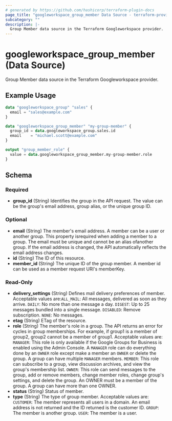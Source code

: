 ```yaml
---
# generated by https://github.com/hashicorp/terraform-plugin-docs
page_title: "googleworkspace_group_member Data Source - terraform-provider-googleworkspace"
subcategory: ""
description: |-
  Group Member data source in the Terraform Googleworkspace provider.
---
```


# googleworkspace_group_member (Data Source)

Group Member data source in the Terraform Googleworkspace provider.

## Example Usage

```terraform
data "googleworkspace_group" "sales" {
  email = "sales@example.com"
}

data "googleworkspace_group_member" "my-group-member" {
  group_id = data.googleworkspace_group.sales.id
  email    = "michael.scott@example.com"
}

output "group_member_role" {
  value = data.googleworkspace_group_member.my-group-member.role
}
```

<!-- schema generated by tfplugindocs -->
## Schema

### Required

- **group_id** (String) Identifies the group in the API request. The value can be the group's email address, group alias, or the unique group ID.

### Optional

- **email** (String) The member's email address. A member can be a user or another group. This property isrequired when adding a member to a group. The email must be unique and cannot be an alias ofanother group. If the email address is changed, the API automatically reflects the email address changes.
- **id** (String) The ID of this resource.
- **member_id** (String) The unique ID of the group member. A member id can be used as a member request URI's memberKey.

### Read-Only

- **delivery_settings** (String) Defines mail delivery preferences of member. Acceptable values are:`ALL_MAIL`: All messages, delivered as soon as they arrive. `DAILY`: No more than one message a day. `DIGEST`: Up to 25 messages bundled into a single message. `DISABLED`: Remove subscription. `NONE`: No messages.
- **etag** (String) ETag of the resource.
- **role** (String) The member's role in a group. The API returns an error for cycles in group memberships. For example, if group1 is a member of group2, group2 cannot be a member of group1. Acceptable values are: `MANAGER`: This role is only available if the Google Groups for Business is enabled using the Admin Console. A `MANAGER` role can do everything done by an `OWNER` role except make a member an `OWNER` or delete the group. A group can have multiple `MANAGER` members. `MEMBER`: This role can subscribe to a group, view discussion archives, and view the group's membership list. `OWNER`: This role can send messages to the group, add or remove members, change member roles, change group's settings, and delete the group. An OWNER must be a member of the group. A group can have more than one OWNER.
- **status** (String) Status of member.
- **type** (String) The type of group member. Acceptable values are: `CUSTOMER`: The member represents all users in a domain. An email address is not returned and the ID returned is the customer ID. `GROUP`: The member is another group. `USER`: The member is a user.


